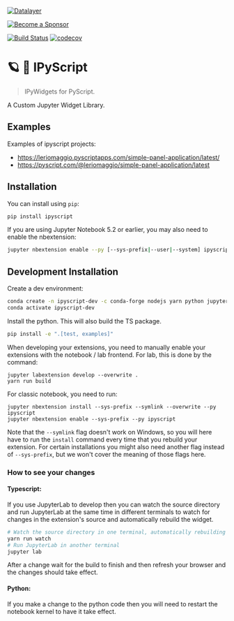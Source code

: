 [![Datalayer](https://assets.datalayer.tech/datalayer-25.svg)](https://datalayer.io)

[![Become a Sponsor](https://img.shields.io/static/v1?label=Become%20a%20Sponsor&message=%E2%9D%A4&logo=GitHub&style=flat&color=1ABC9C)](https://github.com/sponsors/datalayer)

[![Build Status](https://travis-ci.org/datalayer/ipyscript.svg?branch=master)](https://travis-ci.org/datalayer/ipyscript)
[![codecov](https://codecov.io/gh/datalayer/ipyscript/branch/master/graph/badge.svg)](https://codecov.io/gh/datalayer/ipyscript)

# 🪐 🐉 IPyScript

> IPyWidgets for PyScript.

A Custom Jupyter Widget Library.

## Examples

Examples of ipyscript projects:

- https://leriomaggio.pyscriptapps.com/simple-panel-application/latest/
- https://pyscript.com/@leriomaggio/simple-panel-application/latest

## Installation

You can install using `pip`:

```bash
pip install ipyscript
```

If you are using Jupyter Notebook 5.2 or earlier, you may also need to enable
the nbextension:
```bash
jupyter nbextension enable --py [--sys-prefix|--user|--system] ipyscript
```

## Development Installation

Create a dev environment:
```bash
conda create -n ipyscript-dev -c conda-forge nodejs yarn python jupyterlab
conda activate ipyscript-dev
```

Install the python. This will also build the TS package.
```bash
pip install -e ".[test, examples]"
```

When developing your extensions, you need to manually enable your extensions with the
notebook / lab frontend. For lab, this is done by the command:

```
jupyter labextension develop --overwrite .
yarn run build
```

For classic notebook, you need to run:

```
jupyter nbextension install --sys-prefix --symlink --overwrite --py ipyscript
jupyter nbextension enable --sys-prefix --py ipyscript
```

Note that the `--symlink` flag doesn't work on Windows, so you will here have to run
the `install` command every time that you rebuild your extension. For certain installations
you might also need another flag instead of `--sys-prefix`, but we won't cover the meaning
of those flags here.

### How to see your changes
#### Typescript:
If you use JupyterLab to develop then you can watch the source directory and run JupyterLab at the same time in different
terminals to watch for changes in the extension's source and automatically rebuild the widget.

```bash
# Watch the source directory in one terminal, automatically rebuilding when needed
yarn run watch
# Run JupyterLab in another terminal
jupyter lab
```

After a change wait for the build to finish and then refresh your browser and the changes should take effect.

#### Python:
If you make a change to the python code then you will need to restart the notebook kernel to have it take effect.
